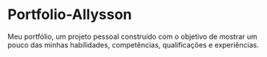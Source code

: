 # Portfolio-Allysson
 Meu portfólio, um projeto pessoal construído com o objetivo de mostrar um pouco das minhas habilidades, competências, qualificações e experiências.
